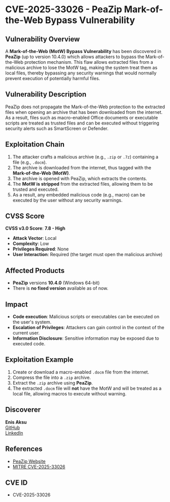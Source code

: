 # CVE-2025-33026 - PeaZip Mark-of-the-Web Bypass Vulnerability

## Vulnerability Overview
A **Mark-of-the-Web (MotW) Bypass Vulnerability** has been discovered in **PeaZip** (up to version 10.4.0) which allows attackers to bypass the Mark-of-the-Web protection mechanism. This flaw allows extracted files from a malicious archive to lose the MotW tag, making the system treat them as local files, thereby bypassing any security warnings that would normally prevent execution of potentially harmful files.

## Vulnerability Description
PeaZip does not propagate the Mark-of-the-Web protection to the extracted files when opening an archive that has been downloaded from the internet. As a result, files such as macro-enabled Office documents or executable scripts are treated as trusted files and can be executed without triggering security alerts such as SmartScreen or Defender.

## Exploitation Chain
1. The attacker crafts a malicious archive (e.g., `.zip` or `.7z`) containing a file (e.g., `.docm`).
2. The archive is downloaded from the internet, thus tagged with the **Mark-of-the-Web (MotW)**.
3. The archive is opened with PeaZip, which extracts the contents.
4. The **MotW is stripped** from the extracted files, allowing them to be trusted and executed.
5. As a result, any embedded malicious code (e.g., macro) can be executed by the user without any security warnings.

## CVSS Score
**CVSS v3.0 Score**: **7.8 - High**
- **Attack Vector**: Local
- **Complexity**: Low
- **Privileges Required**: None
- **User Interaction**: Required (the target must open the malicious archive)

## Affected Products
- **PeaZip** versions **10.4.0** (Windows 64-bit)
- There is **no fixed version** available as of now.

## Impact
- **Code execution**: Malicious scripts or executables can be executed on the user's system.
- **Escalation of Privileges**: Attackers can gain control in the context of the current user.
- **Information Disclosure**: Sensitive information may be exposed due to executed code.

## Exploitation Example
1. Create or download a macro-enabled `.docm` file from the internet.
2. Compress the file into a `.zip` archive.
3. Extract the `.zip` archive using **PeaZip**.
4. The extracted `.docm` file will **not** have the MotW and will be treated as a local file, allowing macros to execute without warning.

## Discoverer
**Enis Aksu**  
[GitHub](https://github.com/EnisAksu)  
[LinkedIn](https://www.linkedin.com/in/EnisAksu/)

## References
- [PeaZip Website](https://peazip.github.io/peazip-64bit.html)
- [MITRE CVE-2025-33026](https://cve.mitre.org/cgi-bin/cvename.cgi?name=CVE-2025-33026)

## CVE ID
- CVE-2025-33026